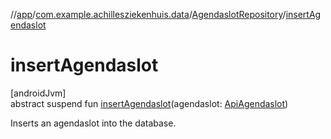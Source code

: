 //[app](../../../index.md)/[com.example.achillesziekenhuis.data](../index.md)/[AgendaslotRepository](index.md)/[insertAgendaslot](insert-agendaslot.md)

# insertAgendaslot

[androidJvm]\
abstract suspend fun [insertAgendaslot](insert-agendaslot.md)(agendaslot: [ApiAgendaslot](../../com.example.achillesziekenhuis.network/-api-agendaslot/index.md))

Inserts an agendaslot into the database.
